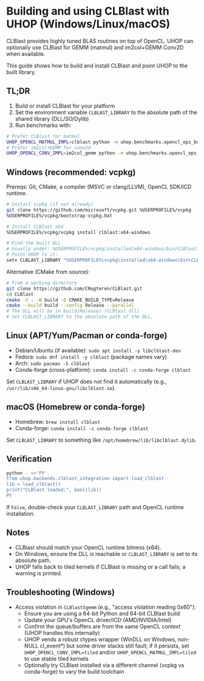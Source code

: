 # Building and using CLBlast with UHOP (Windows/Linux/macOS)

CLBlast provides highly tuned BLAS routines on top of OpenCL. UHOP can optionally use CLBlast for GEMM (matmul) and im2col+GEMM Conv2D when available.

This guide shows how to build and install CLBlast and point UHOP to the built library.

## TL;DR

1) Build or install CLBlast for your platform
2) Set the environment variable `CLBLAST_LIBRARY` to the absolute path of the shared library (DLL/SO/Dylib)
3) Run benchmarks with:

```bash
# Prefer CLBlast for matmul
UHOP_OPENCL_MATMUL_IMPL=clblast python -m uhop.benchmarks.opencl_ops_bench --ops matmul --validate
# Prefer im2col+GEMM for conv2d
UHOP_OPENCL_CONV_IMPL=im2col_gemm python -m uhop.benchmarks.opencl_ops_bench --ops conv2d --validate
```

## Windows (recommended: vcpkg)

Prereqs: Git, CMake, a compiler (MSVC or clang/LLVM), OpenCL SDK/ICD runtime.

```bash
# Install vcpkg (if not already)
git clone https://github.com/microsoft/vcpkg.git %USERPROFILE%/vcpkg
%USERPROFILE%/vcpkg/bootstrap-vcpkg.bat

# Install CLBlast x64
%USERPROFILE%/vcpkg/vcpkg install clblast:x64-windows

# Find the built DLL
# Usually under: %USERPROFILE%/vcpkg/installed/x64-windows/bin/CLBlast.dll
# Point UHOP to it:
setx CLBLAST_LIBRARY "%USERPROFILE%\vcpkg\installed\x64-windows\bin\CLBlast.dll"
```

Alternative (CMake from source):

```bash
# From a working directory
git clone https://github.com/CNugteren/CLBlast.git
cd CLBlast
cmake -S . -B build -D CMAKE_BUILD_TYPE=Release
cmake --build build --config Release --parallel
# The DLL will be in build/Release/ (CLBlast.dll)
# Set CLBLAST_LIBRARY to the absolute path of the DLL.
```

## Linux (APT/Yum/Pacman or conda-forge)

- Debian/Ubuntu (if available): `sudo apt install -y libclblast-dev`
- Fedora: `sudo dnf install -y clblast` (package names vary)
- Arch: `sudo pacman -S clblast`
- Conda-forge (cross-platform): `conda install -c conda-forge clblast`

Set `CLBLAST_LIBRARY` if UHOP does not find it automatically (e.g., `/usr/lib/x86_64-linux-gnu/libclblast.so`).

## macOS (Homebrew or conda-forge)

- Homebrew: `brew install clblast`
- Conda-forge: `conda install -c conda-forge clblast`

Set `CLBLAST_LIBRARY` to something like `/opt/homebrew/lib/libclblast.dylib`.

## Verification

```bash
python - <<'PY'
from uhop.backends.clblast_integration import load_clblast
lib = load_clblast()
print("CLBlast loaded:", bool(lib))
PY
```

If `False`, double-check your `CLBLAST_LIBRARY` path and OpenCL runtime installation.

## Notes

- CLBlast should match your OpenCL runtime bitness (x64).
- On Windows, ensure the DLL is reachable or `CLBLAST_LIBRARY` is set to its absolute path.
- UHOP falls back to tiled kernels if CLBlast is missing or a call fails; a warning is printed.

## Troubleshooting (Windows)

- Access violation in `CLBlastSgemm` (e.g., "access violation reading 0x60"):
  - Ensure you are using a 64-bit Python and 64-bit CLBlast build
  - Update your GPU's OpenCL driver/ICD (AMD/NVIDIA/Intel)
  - Confirm the queue/buffers are from the same OpenCL context (UHOP handles this internally)
  - UHOP vends a robust ctypes wrapper (WinDLL on Windows, non-NULL cl_event*) but some driver stacks still fault; if it persists, set `UHOP_OPENCL_CONV_IMPL=tiled` and/or `UHOP_OPENCL_MATMUL_IMPL=tiled` to use stable tiled kernels
  - Optionally try CLBlast installed via a different channel (vcpkg vs conda-forge) to vary the build toolchain
